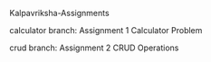 Kalpavriksha-Assignments

calculator branch: Assignment 1 Calculator Problem 

crud branch: Assignment 2 CRUD Operations
